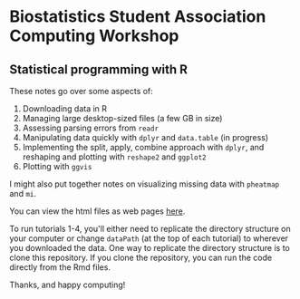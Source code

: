 # Biostatistics Student Association Computing Workshop
## Statistical programming with R

These notes go over some aspects of:

1. Downloading data in R
2. Managing large desktop-sized files (a few GB in size)
3. Assessing parsing errors from `readr`
4. Manipulating data quickly with `dplyr` and `data.table` (in progress)
5. Implementing the split, apply, combine approach with `dplyr`, and reshaping and plotting with `reshape2` and `ggplot2`
6. Plotting with `ggvis`

I might also put together notes on visualizing missing data with `pheatmap` and `mi`.

You can view the html files as web pages [here](http://bdsegal.github.io/BSA-computing-workshop/).

To run tutorials 1-4, you'll either need to replicate the directory structure on your computer or change `dataPath` (at the top of each tutorial)  to wherever you downloaded the data. One way to replicate the directory structure is to clone this repository. If you clone the repository, you can run the code directly from the Rmd files.

Thanks, and happy computing!